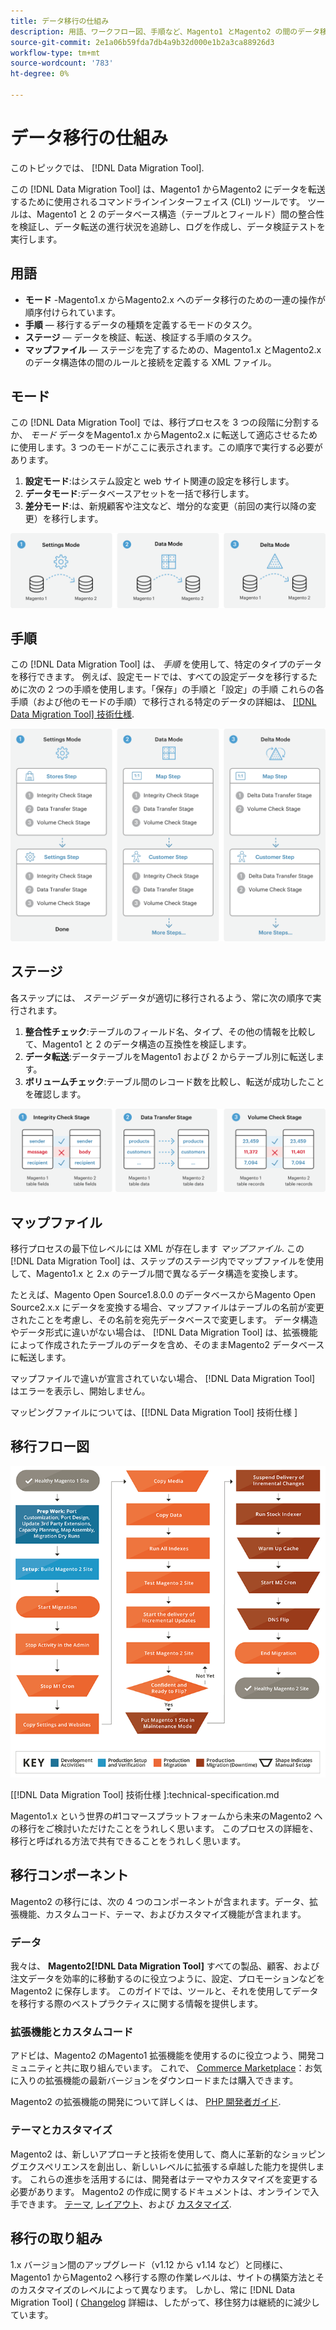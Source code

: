 ```yaml
---
title: データ移行の仕組み
description: 用語、ワークフロー図、手順など、Magento1 とMagento2 の間のデータ移行プロセスについて説明します。
source-git-commit: 2e1a06b59fda7db4a9b32d000e1b2a3ca88926d3
workflow-type: tm+mt
source-wordcount: '783'
ht-degree: 0%

---
```



# データ移行の仕組み

このトピックでは、 [!DNL Data Migration Tool].

この [!DNL Data Migration Tool] は、Magento1 からMagento2 にデータを転送するために使用されるコマンドラインインターフェイス (CLI) ツールです。 ツールは、Magento1 と 2 のデータベース構造（テーブルとフィールド）間の整合性を検証し、データ転送の進行状況を追跡し、ログを作成し、データ検証テストを実行します。

## 用語

* **モード** -Magento1.x からMagento2.x へのデータ移行のための一連の操作が順序付けられています。
* **手順**  — 移行するデータの種類を定義するモードのタスク。
* **ステージ**  — データを検証、転送、検証する手順のタスク。
* **マップファイル**  — ステージを完了するための、Magento1.x とMagento2.x のデータ構造体の間のルールと接続を定義する XML ファイル。

## モード

この [!DNL Data Migration Tool] では、移行プロセスを 3 つの段階に分割するか、 *モード* データをMagento1.x からMagento2.x に転送して適応させるために使用します。3 つのモードがここに表示されます。この順序で実行する必要があります。

1. **設定モード**:はシステム設定と web サイト関連の設定を移行します。
1. **データモード**:データベースアセットを一括で移行します。
1. **差分モード**:は、新規顧客や注文など、増分的な変更（前回の実行以降の変更）を移行します。

![移行モード](../../assets/data-migration/MigrationModes2.png)

## 手順

この [!DNL Data Migration Tool] は、 *手順* を使用して、特定のタイプのデータを移行できます。 例えば、設定モードでは、すべての設定データを移行するために次の 2 つの手順を使用します。「保存」の手順と「設定」の手順 これらの各手順（および他のモードの手順）で移行される特定のデータの詳細は、 [[!DNL Data Migration Tool] 技術仕様](technical-specification.md).

![移行の概要](../../assets/data-migration/MigrationOverview2.png)

## ステージ

各ステップには、 *ステージ* データが適切に移行されるよう、常に次の順序で実行されます。

1. **整合性チェック**:テーブルのフィールド名、タイプ、その他の情報を比較して、Magento1 と 2 のデータ構造の互換性を検証します。
1. **データ転送**:データテーブルをMagento1 および 2 からテーブル別に転送します。
1. **ボリュームチェック**:テーブル間のレコード数を比較し、転送が成功したことを確認します。

![移行ステージ](../../assets/data-migration/MigrationSteps2.png)

## マップファイル

移行プロセスの最下位レベルには XML が存在します *マップファイル*. この [!DNL Data Migration Tool] は、ステップのステージ内でマップファイルを使用して、Magento1.x と 2.x のテーブル間で異なるデータ構造を変換します。

たとえば、Magento Open Source1.8.0.0 のデータベースからMagento Open Source2.x.x にデータを変換する場合、マップファイルはテーブルの名前が変更されたことを考慮し、その名前を宛先データベースで変更します。 データ構造やデータ形式に違いがない場合は、 [!DNL Data Migration Tool] は、拡張機能によって作成されたテーブルのデータを含め、そのままMagento2 データベースに転送します。

マップファイルで違いが宣言されていない場合、 [!DNL Data Migration Tool] はエラーを表示し、開始しません。

マッピングファイルについては、[[!DNL Data Migration Tool] 技術仕様 ]

## 移行フロー図

![移行フロー](../../assets/data-migration/migration_flow.png)

[[!DNL Data Migration Tool] 技術仕様 ]:technical-specification.md

Magento1.x という世界の#1コマースプラットフォームから未来のMagento2 への移行をご検討いただけたことをうれしく思います。 このプロセスの詳細を、移行と呼ばれる方法で共有できることをうれしく思います。

## 移行コンポーネント

Magento2 の移行には、次の 4 つのコンポーネントが含まれます。データ、拡張機能、カスタムコード、テーマ、およびカスタマイズ機能が含まれます。

### データ

我々は、 **Magento2[!DNL Data Migration Tool]** すべての製品、顧客、および注文データを効率的に移動するのに役立つように、設定、プロモーションなどをMagento2 に保存します。 このガイドでは、ツールと、それを使用してデータを移行する際のベストプラクティスに関する情報を提供します。

### 拡張機能とカスタムコード

アドビは、Magento2 のMagento1 拡張機能を使用するのに役立つよう、開発コミュニティと共に取り組んでいます。 これで、 [Commerce Marketplace](https://marketplace.magento.com/)：お気に入りの拡張機能の最新バージョンをダウンロードまたは購入できます。

Magento2 の拡張機能の開発について詳しくは、 [PHP 開発者ガイド](https://developer.adobe.com/commerce/php/development/).

### テーマとカスタマイズ

Magento2 は、新しいアプローチと技術を使用して、商人に革新的なショッピングエクスペリエンスを創出し、新しいレベルに拡張する卓越した能力を提供します。 これらの進歩を活用するには、開発者はテーマやカスタマイズを変更する必要があります。 Magento2 の作成に関するドキュメントは、オンラインで入手できます。 [テーマ](https://developer.adobe.com/commerce/frontend-core/guide/themes/), [レイアウト](https://developer.adobe.com/commerce/frontend-core/guide/layouts/)、および [カスタマイズ](https://developer.adobe.com/commerce/frontend-core/guide/layouts/xml-manage/).

## 移行の取り組み

1.x バージョン間のアップグレード（v1.12 から v1.14 など）と同様に、Magento1 からMagento2 へ移行する際の作業レベルは、サイトの構築方法とそのカスタマイズのレベルによって異なります。
しかし、常に [!DNL Data Migration Tool] ( [Changelog](https://github.com/magento/data-migration-tool/blob/2.3/CHANGELOG.md) 詳細は、したがって、移住努力は継続的に減少しています。
